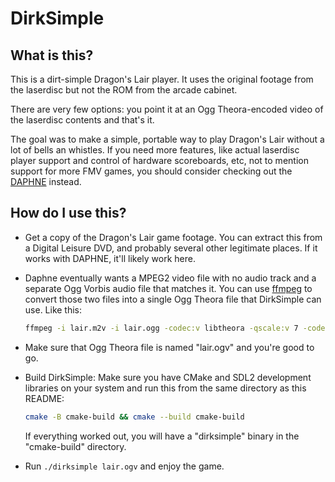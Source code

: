 # DirkSimple

## What is this?

This is a dirt-simple Dragon's Lair player. It uses the original footage
from the laserdisc but not the ROM from the arcade cabinet.

There are very few options: you point it at an Ogg Theora-encoded video of
the laserdisc contents and that's it.

The goal was to make a simple, portable way to play Dragon's Lair without
a lot of bells an whistles. If you need more features, like actual laserdisc
player support and control of hardware scoreboards, etc, not to mention
support for more FMV games, you should consider checking out the
[DAPHNE](http://www.daphne-emu.com/) instead.


## How do I use this?

- Get a copy of the Dragon's Lair game footage. You can extract this from a
Digital Leisure DVD, and probably several other legitimate places. If it
works with DAPHNE, it'll likely work here.

- Daphne eventually wants a MPEG2 video file with no audio track and a
separate Ogg Vorbis audio file that matches it. You can use
[ffmpeg](https://ffmpeg.org/) to convert those two files into a single Ogg
Theora file that DirkSimple can use. Like this:

  ```bash
  ffmpeg -i lair.m2v -i lair.ogg -codec:v libtheora -qscale:v 7 -codec:a libvorbis -qscale:a 5 lair.ogv
  ```

- Make sure that Ogg Theora file is named "lair.ogv" and you're good to go.

- Build DirkSimple: Make sure you have CMake and SDL2 development libraries
  on your system and run this from the same directory as this README:

  ```bash
  cmake -B cmake-build && cmake --build cmake-build
  ```

  If everything worked out, you will have a "dirksimple" binary in the
  "cmake-build" directory.


- Run `./dirksimple lair.ogv` and enjoy the game.

